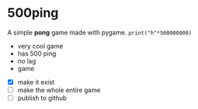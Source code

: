 # 500ping
A simple **pong** game made with pygame.
`print("h"*500000000)`
* very cool game
* has 500 ping
* no lag
* game

- [x] make it exist
- [ ] make the whole entire game
- [ ] publish to github
